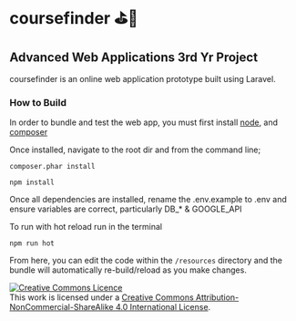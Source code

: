 # coursefinder ⛳️👀

## Advanced Web Applications 3rd Yr Project

coursefinder is an online web application prototype built using Laravel.

### How to Build

In order to bundle and test the web app, you must first install [node](https://nodejs.org/en/), and [composer](https://getcomposer.org/)

Once installed, navigate to the root dir and from the command line;

```
composer.phar install
```

```
npm install
```

Once all dependencies are installed, rename the .env.example to .env and ensure variables are correct, particularly DB\_\* & GOOGLE_API

To run with hot reload run in the terminal

```
npm run hot
```

From here, you can edit the code within the `/resources` directory and the bundle will automatically re-build/reload as you make changes.

<a rel="license" href="http://creativecommons.org/licenses/by-nc-sa/4.0/"><img alt="Creative Commons Licence" style="border-width:0" src="https://i.creativecommons.org/l/by-nc-sa/4.0/80x15.png" /></a><br />This work is licensed under a <a rel="license" href="http://creativecommons.org/licenses/by-nc-sa/4.0/">Creative Commons Attribution-NonCommercial-ShareAlike 4.0 International License</a>.

